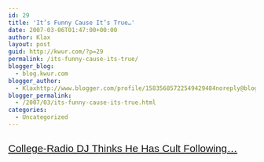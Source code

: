 ```yaml
---
id: 29
title: 'It’s Funny Cause It’s True…'
date: 2007-03-06T01:47:00+00:00
author: Klax
layout: post
guid: http://kwur.com/?p=29
permalink: /its-funny-cause-its-true/
blogger_blog:
  - blog.kwur.com
blogger_author:
  - Klaxhttp://www.blogger.com/profile/15835685722549429484noreply@blogger.com
blogger_permalink:
  - /2007/03/its-funny-cause-its-true.html
categories:
  - Uncategorized
---
```

<div class="pf-content">
  <h2 style="font-weight: normal; font-family: arial;" class="title">
    <span style="font-size:100%;"><a href="http://www.theonion.com/content/node/28850">College-Radio DJ Thinks He Has Cult Following…</a></span>
  </h2>
</div>